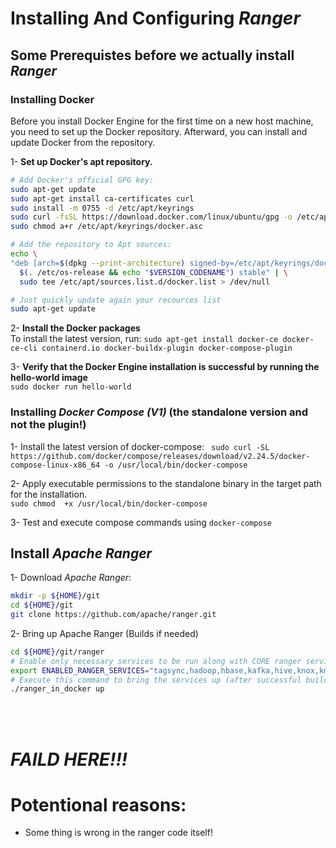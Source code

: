 # Installing And Configuring *Ranger*  

## Some Prerequistes before we actually install *Ranger*  

### Installing Docker

Before you install Docker Engine for the first time on a new host machine, you need to set up the Docker repository. Afterward, you can install and update Docker from the repository.  

1-  **Set up Docker's apt repository.**

``` bash
# Add Docker's official GPG key:
sudo apt-get update
sudo apt-get install ca-certificates curl
sudo install -m 0755 -d /etc/apt/keyrings
sudo curl -fsSL https://download.docker.com/linux/ubuntu/gpg -o /etc/apt/keyrings/docker.asc
sudo chmod a+r /etc/apt/keyrings/docker.asc

# Add the repository to Apt sources:
echo \
"deb [arch=$(dpkg --print-architecture) signed-by=/etc/apt/keyrings/docker.asc] https://download.docker.com/linux/ubuntu \
  $(. /etc/os-release && echo "$VERSION_CODENAME") stable" | \
  sudo tee /etc/apt/sources.list.d/docker.list > /dev/null

# Just quickly update again your recources list
sudo apt-get update
```   

2-  **Install the Docker packages**   
To install the latest version, run: `sudo apt-get install docker-ce docker-ce-cli containerd.io docker-buildx-plugin docker-compose-plugin`  
  
3-  **Verify that the Docker Engine installation is successful by running the hello-world image**    
`sudo docker run hello-world`  


### Installing *Docker Compose (V1)* (the standalone version and not the plugin!)  

1- Install the latest version of docker-compose:
` sudo curl -SL https://github.com/docker/compose/releases/download/v2.24.5/docker-compose-linux-x86_64 -o /usr/local/bin/docker-compose`  

2-  Apply executable permissions to the standalone binary in the target path for the installation.  
`sudo chmod  +x /usr/local/bin/docker-compose`  

3-  Test and execute compose commands using `docker-compose`


## Install *Apache Ranger*  

1- Download *Apache Ranger*:  

``` bash
mkdir -p ${HOME}/git
cd ${HOME}/git
git clone https://github.com/apache/ranger.git
```
2-  Bring up Apache Ranger (Builds if needed)  

``` bash
cd ${HOME}/git/ranger
# Enable only necessary services to be run along with CORE ranger services
export ENABLED_RANGER_SERVICES="tagsync,hadoop,hbase,kafka,hive,knox,kms"
# Execute this command to bring the services up (after successful build if it is not already build)
./ranger_in_docker up
```


&nbsp;
&nbsp;  
&nbsp;  
  

# ***FAILD HERE!!!***
# Potentional reasons:
  - Some thing is wrong in the ranger code itself!  
